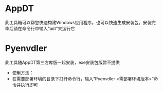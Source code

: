 # AppDT
此工具箱可以帮您快速构建Windows应用程序，也可以快速生成安装包。安装完毕后请在命令行中输入“adt”来运行它
# Pyenvdler
此工具随AppDT第三方库版一起安装，exe安装包版暂不提供
- 使用方法：
- 在需要部署环境的目录下打开命令行，输入“Pyenvdler <需部署环境版本>”命令并执行即可
